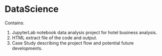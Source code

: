 # DataScience
Contains:
1. JupyterLab notebook data analysis project for hotel business analysis.
2. HTML extract file of the code and output.
3. Case Study describing the project flow and potential future developments.
